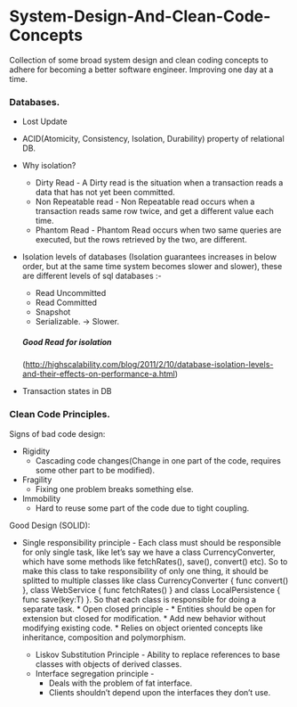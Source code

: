 # System-Design-And-Clean-Code-Concepts
Collection of some broad system design and clean coding concepts to adhere for becoming a better software engineer.
Improving one day at a time.

### Databases.

* Lost Update
* ACID(Atomicity, Consistency, Isolation, Durability) property of relational DB.
* Why isolation?
    * Dirty Read - A Dirty read is the situation when a transaction reads a data that has not yet been committed. 
    * Non Repeatable read - Non Repeatable read occurs when a transaction reads same row twice, and get a different value each time.
    * Phantom Read - Phantom Read occurs when two same queries are executed, but the rows retrieved by the two, are different.
* Isolation levels of databases (Isolation guarantees increases in below order, but at the same time system becomes slower and slower), these are different levels of sql databases :-
    * Read Uncommitted 
    * Read Committed 
    * Snapshot
    * Serializable. -> Slower.
    
    ##### Good Read for isolation
    (http://highscalability.com/blog/2011/2/10/database-isolation-levels-and-their-effects-on-performance-a.html)

* Transaction states in DB

### Clean Code Principles.

Signs of bad code design:
* Rigidity
    * Cascading code changes(Change in one part of the code, requires some other part to be modified).
* Fragility
    * Fixing one problem breaks something else.
* Immobility
    * Hard to reuse some part of the code due to tight coupling.
    
Good Design (SOLID):
* Single responsibility principle - Each class must should be responsible for only single task, like let’s say we have a class CurrencyConverter, which have some methods like fetchRates(), save(), convert() etc). So to make this class to take responsibility of only one thing, it should be splitted  to multiple classes like class CurrencyConverter { func convert() }, class WebService { func fetchRates() } and class LocalPersistence { func save<T>(key:T) }. So that each class is responsible for doing a separate task.
       * Open closed principle - 
           * Entities should be open for extension but closed for modification.
           * Add new behavior without modifying existing code.
           * Relies on object oriented concepts like inheritance, composition and polymorphism.
    * Liskov Substitution Principle - Ability to replace references to base classes with objects of derived classes.
    * Interface segregation principle  - 
        * Deals with the problem of fat interface.
        * Clients shouldn’t depend upon the interfaces they don’t use.


